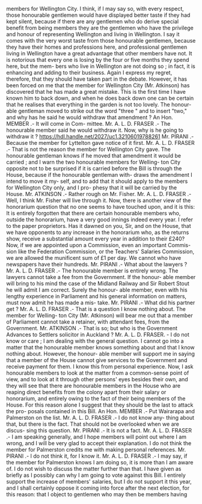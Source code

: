 members for Wellington City. I think, if I may say so, with every respect, those honourable gentlemen would have displayed better taste if they had kept silent, because if there are any gentlemen who do derive special benefit from being members they are the gentlemen who have the privilege and honour of representing Wellington and living in Wellington. I say it comes with the very worst taste from those honourable gentlemen, because they have their homes and professions here, and professional gentlemen living in Wellington have a great advantage that other members have not. It is notorious that every one is losing by the four or five months they spend here, but the mem- bers who live in Wellington are not doing so ; in fact, it is enhancing and adding to their business. Again I express my regret, therefore, that they should have taken part in the debate. However, it has been forced on me that the member for Wellington City (Mr. Atkinson) has discovered that he has made a great mistake. This is the first time I have known him to back down, and when he does back down one can be certain that he realises that everything in the garden is not too lovely. The honour- able gentleman moved to strike out the word "three " and to insert "two," and why has he said he would withdraw that amendment ? An Hon. MEMBER .- It will come in Com- mittee. Mr. A. L. D. FRASER .- The honourable member said he would withdraw it. Now, why is he going to withdraw it ? https://hdl.handle.net/2027/uc1.32106019788261 Mr. PIRANI .- Because the member for Lyttelton gave notice of it first. Mr. A. L. D. FRASER .- That is not the reason the member for Wellington City gave. The honourable gentleman knows if he moved that amendment it would be carried ; and I warn the two honourable members for Welling- ton City opposite not to be surprised if it is carried before the Bill is through the House, because if the honourable gentleman with- draws the amendment I intend to move it my- self, and to add that it should apply to the members for Wellington City only, and I pro- phesy that it will be carried by the House. Mr. ATKINSON .- Rather rough on Mr. Fisher. Mr. A. L. D. FRASER .- Well, I think Mr. Fisher will live through it. Now, there is another view of the honorarium question that no one seems to have touched upon, and it is this: It is entirely forgotten that there are certain honourable members who, outside the honorarium, have a very good innings indeed every year. I refer to the paper proprietors. Has it dawned on you, Sir, and on the House, that we have opponents to any increase in the honorarium who, as the returns show, receive a substantial amount every year in addition to their £240? Now, if we are appointed upon a Commission, even an important Commis- sion like the Federation Commission, or the Teachers' Salaries Commission, we are allowed the munificent sum of £1 per day. We cannot who have newspapers have their hundreds. Mr. PIRANI .- What about the lawyers ? Mr. A. L. D. FRASER .- The honourable member is entirely wrong. The lawyers cannot take a fee from the Government. If the honour- able member will bring to his mind the case of the Midland Railway and Sir Robert Stout he will admit I am correct. Surely the honour- able member, even with his lengthy experience in Parliament and his general information on matters, must now admit he has made a mis- take. Mr. PIRANI .- What did his partner get ? Mr. A. L. D. FRASER .- That is a question I know nothing about. The member for Welling- ton City (Mr. Atkinson) will bear me out that a member of Parliament cannot take a retainer, with attendant fees, from the Government. Mr. ATKINSON .- That is so; but who is the Government Advances to Settlers solicitor in Auckland ? Mr. A. L. D. FRASER. - I do not know or care ; I am dealing with the general question. I cannot go into a matter that the honourable member knows something about and that I know nothing about. However, the honour- able member will support me in saying that a member of the House cannot give services to the Government and receive payment for them. I know this from personal experience. Now, I ask honourable members to look at the matter from a common-sense point of view, and to look at it through other persons' eyes besides their own, and they will see that there are honourable members in the House who are reaping direct benefits from the colony apart from their salary or honorarium, and entirely owing to the fact of their being members of the House. For this reason alone I suggest that they should be the last to attack the pro- posals contained in this Bill. An Hon. MEMBER .- Put Wairarapa and Palmerston on the list. Mr. A. L. D. FRASER .- I do not know any- thing about that, but there is the fact. That should not be overlooked when we are discus- sing this question. Mr. PIRANI .- It is not a fact. Mr. A. L. D. FRASER .- I am speaking generally, and I hope members will point out where I am wrong, and I will be very glad to accept their explanation. I do not think the member for Palmerston credits me with making personal references. Mr. PIRANI .- I do not think it, for I know it. Mr. A. L. D. FRASER .- I may say, if the member for Palmerston knows I am doing so, it is more than I am aware of. I do not wish to discuss the matter further than that. I have given as briefly as I possibly can why I am going to vote against this Bill. I entirely support the increase of members' salaries, but I do not support it this year, and I shall certainly oppose it coming into force after the next election, for this reason: that I object to gentlemen who may then be members having 